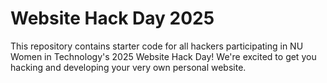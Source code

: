 # Website Hack Day 2025

This repository contains starter code for all hackers participating in NU Women in Technology's 2025 Website Hack Day! We're excited to get you hacking and developing your very own personal website.